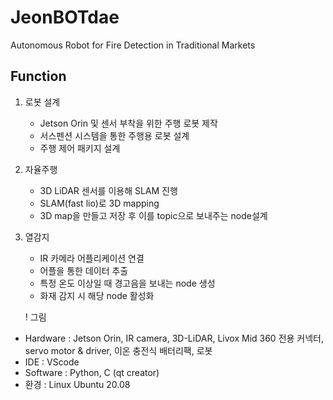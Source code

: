# JeonBOTdae
Autonomous Robot for Fire Detection in Traditional Markets

## Function
1. 로봇 설계
   - Jetson Orin 및 센서 부착을 위한 주행 로봇 제작
   - 서스펜션 시스템을 통한 주행용 로봇 설계
   - 주행 제어 패키지 설계
2. 자율주행
   - 3D LiDAR 센서를 이용해 SLAM 진행
   - SLAM(fast lio)로 3D mapping
   - 3D map을 만들고 저장 후 이를 topic으로 보내주는 node설계
3. 열감지
   - IR 카메라 어플리케이션 연결
   - 어플을 통한 데이터 추출
   - 특정 온도 이상일 때 경고음을 보내는 node 생성
   - 화재 감지 시 해당 node 활성화
    

   ! 그림

- Hardware : Jetson Orin, IR camera, 3D-LiDAR, Livox Mid 360 전용 커넥터, servo motor & driver, 이온 충전식 배터리팩, 로봇 
- IDE : VScode
- Software : Python, C (qt creator)
- 환경 : Linux Ubuntu 20.08

